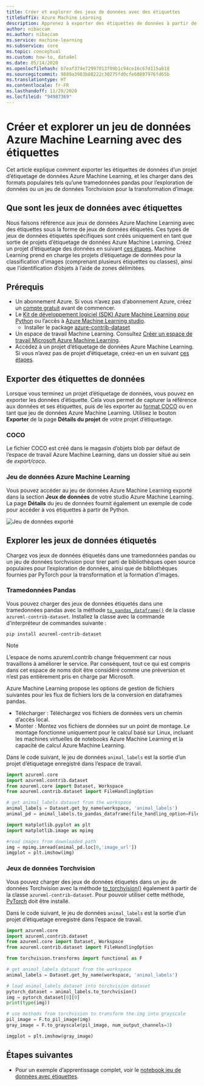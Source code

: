 ```yaml
---
title: Créer et explorer des jeux de données avec des étiquettes
titleSuffix: Azure Machine Learning
description: Apprenez à exporter des étiquettes de données à partir de vos projets d’étiquetage Azure Machine Learning, ainsi qu’à les utiliser pour des tâches de Machine Learning.
author: nibaccam
ms.author: nibaccam
ms.service: machine-learning
ms.subservice: core
ms.topic: conceptual
ms.custom: how-to, data4ml
ms.date: 05/14/2020
ms.openlocfilehash: b7eaf374e72997013f09b1c94ce16c67d115a818
ms.sourcegitcommit: 9889a3983b88222c30275fd0cfe60807976fd65b
ms.translationtype: HT
ms.contentlocale: fr-FR
ms.lasthandoff: 11/20/2020
ms.locfileid: "94987369"
---
```

# <a name="create-and-explore-azure-machine-learning-dataset-with-labels"></a>Créer et explorer un jeu de données Azure Machine Learning avec des étiquettes

Cet article explique comment exporter les étiquettes de données d’un projet d’étiquetage de données Azure Machine Learning, et les charger dans des formats populaires tels qu’une tramedonnées pandas pour l’exploration de données ou un jeu de données Torchvision pour la transformation d’image. 

## <a name="what-are-datasets-with-labels"></a>Que sont les jeux de données avec étiquettes 

Nous faisons référence aux jeux de données Azure Machine Learning avec des étiquettes sous la forme de jeux de données étiquetés. Ces types de jeux de données étiquetés spécifiques sont créés uniquement en tant que sortie de projets d’étiquetage de données Azure Machine Learning. Créez un projet d’étiquetage des données en suivant [ces étapes](how-to-create-labeling-projects.md). Machine Learning prend en charge les projets d’étiquetage de données pour la classification d’images (comprenant plusieurs étiquettes ou classes), ainsi que l’identification d’objets à l’aide de zones délimitées.

## <a name="prerequisites"></a>Prérequis

* Un abonnement Azure. Si vous n’avez pas d’abonnement Azure, créez un [compte gratuit](https://aka.ms/AMLFree) avant de commencer.
* Le [Kit de développement logiciel (SDK) Azure Machine Learning pour Python](/python/api/overview/azure/ml/intro?preserve-view=true&view=azure-ml-py) ou l’accès à [Azure Machine Learning studio](https://ml.azure.com/).
    * Installer le package [azure-contrib-dataset](/python/api/azureml-contrib-dataset/?preserve-view=true&view=azure-ml-py)
* Un espace de travail Machine Learning. Consultez [Créer un espace de travail Microsoft Azure Machine Learning](how-to-manage-workspace.md).
* Accédez à un projet d’étiquetage de données Azure Machine Learning. Si vous n’avez pas de projet d’étiquetage, créez-en un en suivant [ces étapes](how-to-create-labeling-projects.md).

## <a name="export-data-labels"></a>Exporter des étiquettes de données 

Lorsque vous terminez un projet d’étiquetage de données, vous pouvez en exporter les données d’étiquette. Cela vous permet de capturer la référence aux données et ses étiquettes, puis de les exporter au [format COCO](http://cocodataset.org/#format-data) ou en tant que jeu de données Azure Machine Learning. Utilisez le bouton **Exporter** de la page **Détails du projet** de votre projet d’étiquetage.

### <a name="coco"></a>COCO 

 Le fichier COCO est créé dans le magasin d’objets blob par défaut de l’espace de travail Azure Machine Learning, dans un dossier situé au sein de *export/coco*. 

### <a name="azure-machine-learning-dataset"></a>Jeu de données Azure Machine Learning

Vous pouvez accéder au jeu de données Azure Machine Learning exporté dans la section **Jeux de données** de votre studio Azure Machine Learning. La page **Détails** du jeu de données fournit également un exemple de code pour accéder à vos étiquettes à partir de Python.

![Jeu de données exporté](./media/how-to-create-labeling-projects/exported-dataset.png)

## <a name="explore-labeled-datasets"></a>Explorer les jeux de données étiquetés

Chargez vos jeux de données étiquetés dans une tramedonnées pandas ou un jeu de données torchvision pour tirer parti de bibliothèques open source populaires pour l’exploration de données, ainsi que de bibliothèques fournies par PyTorch pour la transformation et la formation d’images.

### <a name="pandas-dataframe"></a>Tramedonnées Pandas

Vous pouvez charger des jeux de données étiquetés dans une tramedonnées pandas avec la méthode [`to_pandas_dataframe()`](/python/api/azureml-core/azureml.data.tabulardataset?preserve-view=true&view=azure-ml-py#&preserve-view=trueto-pandas-dataframe-on-error--null---out-of-range-datetime--null--) de la classe `azureml-contrib-dataset`. Installez la classe avec la commande d’interpréteur de commandes suivante : 

```shell
pip install azureml-contrib-dataset
```

>[!NOTE]
>L’espace de noms azureml.contrib change fréquemment car nous travaillons à améliorer le service. Par conséquent, tout ce qui est compris dans cet espace de noms doit être considéré comme une préversion et n’est pas entièrement pris en charge par Microsoft.

Azure Machine Learning propose les options de gestion de fichiers suivantes pour les flux de fichiers lors de la conversion en dataframes pandas.
* Télécharger : Téléchargez vos fichiers de données vers un chemin d’accès local.
* Monter : Montez vos fichiers de données sur un point de montage. Le montage fonctionne uniquement pour le calcul basé sur Linux, incluant les machines virtuelles de notebooks Azure Machine Learning et la capacité de calcul Azure Machine Learning.

Dans le code suivant, le jeu de données `animal_labels` est la sortie d’un projet d’étiquetage enregistré dans l’espace de travail.

```Python
import azureml.core
import azureml.contrib.dataset
from azureml.core import Dataset, Workspace
from azureml.contrib.dataset import FileHandlingOption

# get animal_labels dataset from the workspace
animal_labels = Dataset.get_by_name(workspace, 'animal_labels')
animal_pd = animal_labels.to_pandas_dataframe(file_handling_option=FileHandlingOption.DOWNLOAD, target_path='./download/', overwrite_download=True)

import matplotlib.pyplot as plt
import matplotlib.image as mpimg

#read images from downloaded path
img = mpimg.imread(animal_pd.loc[0,'image_url'])
imgplot = plt.imshow(img)
```

### <a name="torchvision-datasets"></a>Jeux de données Torchvision

Vous pouvez charger des jeux de données étiquetés dans un jeu de données Torchvision avec la méthode [to_torchvision()](/python/api/azureml-contrib-dataset/azureml.contrib.dataset.tabulardataset?preserve-view=true&view=azure-ml-py#&preserve-view=trueto-torchvision--) également à partir de la classe `azureml-contrib-dataset`. Pour pouvoir utiliser cette méthode, [PyTorch](https://pytorch.org/) doit être installé. 

Dans le code suivant, le jeu de données `animal_labels` est la sortie d’un projet d’étiquetage enregistré dans l’espace de travail.

```python
import azureml.core
import azureml.contrib.dataset
from azureml.core import Dataset, Workspace
from azureml.contrib.dataset import FileHandlingOption

from torchvision.transforms import functional as F

# get animal_labels dataset from the workspace
animal_labels = Dataset.get_by_name(workspace, 'animal_labels')

# load animal_labels dataset into torchvision dataset
pytorch_dataset = animal_labels.to_torchvision()
img = pytorch_dataset[0][0]
print(type(img))

# use methods from torchvision to transform the img into grayscale
pil_image = F.to_pil_image(img)
gray_image = F.to_grayscale(pil_image, num_output_channels=3)

imgplot = plt.imshow(gray_image)
```

## <a name="next-steps"></a>Étapes suivantes

* Pour un exemple d’apprentissage complet, voir le [notebook jeu de données avec étiquettes](https://github.com/Azure/MachineLearningNotebooks/blob/master/how-to-use-azureml/work-with-data/datasets-tutorial/labeled-datasets/labeled-datasets.ipynb).
